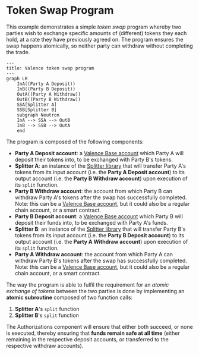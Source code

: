 # Token Swap Program

This example demonstrates a simple _token swap_ program whereby two parties wish to exchange specific amounts of (different) tokens they each hold, at a rate they have previously agreed on. The program ensures the swap happens atomically, so neither party can withdraw without completing the trade.

```mermaid
---
title: Valence token swap program
---
graph LR
	InA((Party A Deposit))
	InB((Party B Deposit))
	OutA((Party A Withdraw))
	OutB((Party B Withdraw))
	SSA[Splitter A]
	SSB[Splitter B]
	subgraph Neutron
	InA --> SSA --> OutB
	InB --> SSB --> OutA
	end
```

The program is composed of the following components:

- **Party A Deposit account**: a [Valence Base account](../accounts/base_accounts.md) which Party A will deposit their tokens into, to be exchanged with Party B's tokens.
- **Splitter A**: an instance of the [Splitter library](../libraries/cosmwasm/splitter.md) that will transfer Party A's tokens from its input account (i.e. the **Party A Deposit account**) to its output account (i.e. the **Party B Withdraw account**) upon execution of its `split` function.
- **Party B Withdraw account**: the account from which Party B can withdraw Party A's tokens after the swap has successfully completed. Note: this can be a [Valence Base account](../accounts/base_accounts.md), but it could also be a regular chain account, or a smart contract.
- **Party B Deposit account**:  a [Valence Base account](../accounts/base_accounts.md) which Party B will deposit their funds into, to be exchanged with Party A's funds.
- **Splitter B**: an instance of the [Splitter library](../libraries/cosmwasm/splitter.md) that will transfer Party B's tokens from its input account (i.e. the **Party B Deposit account**) to its output account (i.e. the **Party A Withdraw account**) upon execution of its `split` function.
- **Party A Withdraw account**: the account from which Party A can withdraw Party B's tokens after the swap has successfully completed. Note: this can be a [Valence Base account](../accounts/base_accounts.md), but it could also be a regular chain account, or a smart contract.

The way the program is able to fulfil the requirement for an _atomic exchange of tokens_ between the two parties is done by implementing an **atomic subroutine** composed of two function calls:

1. **Splitter A**'s `split` function
2. **Splitter B**'s `split` function

The Authorizations component will ensure that either both succeed, or none is executed, thereby ensuring that **funds remain safe at all time** (either remaining in the respective deposit accounts, or transferred to the respective withdraw accounts).
